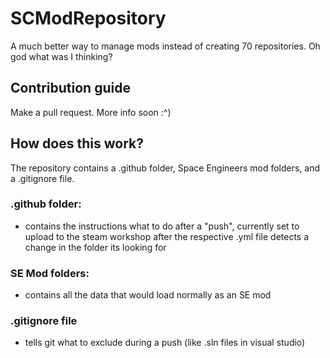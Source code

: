 # SCModRepository
A much better way to manage mods instead of creating 70 repositories. Oh god what was I thinking?



## Contribution guide
Make a pull request. More info soon :^)


## How does this work?
The repository contains a .github folder, Space Engineers mod folders, and a .gitignore file.
### .github folder:
- contains the instructions what to do after a "push", currently set to upload to the steam workshop after the respective .yml file detects a change in the folder its looking for
### SE Mod folders:
- contains all the data that would load normally as an SE mod
### .gitignore file
- tells git what to exclude during a push (like .sln files in visual studio)
